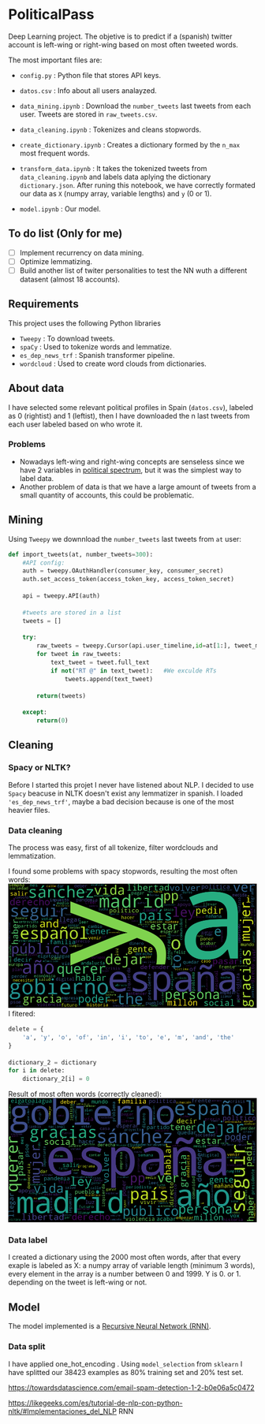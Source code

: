 # PoliticalPass

Deep Learning project. The objetive is to predict if a (spanish) twitter account is left-wing or right-wing based on most often tweeted words.

The most important files are:

* `config.py` : Python file that stores API keys.

* `datos.csv` : Info about all users analayzed.

* `data_mining.ipynb` : Download the `number_tweets` last tweets from each user. Tweets are stored in `raw_tweets.csv`.  

* `data_cleaning.ipynb` : Tokenizes and cleans stopwords.

* `create_dictionary.ipynb` : Creates a dictionary formed by the `n_max` most frequent words.

* `transform_data.ipynb` : It takes the tokenized tweets from `data_cleaning.ipynb` and labels data aplying the dictionary `dictionary.json`. After runing this notebook, we have correctly formated our data as `X` (numpy array, variable lengths) and `y` (0 or 1). 

* `model.ipynb` : Our model.

## To do list (Only for me)
- [ ] Implement recurrency on data mining.
- [ ] Optimize lemmatizing.
- [ ] Build another list of twiter personalities to test the NN wuth a different datasent (almost 18 accounts).

## Requirements
This project uses the following Python libraries

* `Tweepy` : To download tweets.
* `spaCy` : Used to tokenize words and lemmatize.
* `es_dep_news_trf` : Spanish transformer pipeline.
* `wordcloud` : Used to create word clouds from dictionaries.

## About data
I have selected some relevant political profiles in Spain (`datos.csv`), labeled as 0 (rightist) and 1 (leftist), then I have downloaded the n last tweets from each user labeled based on who wrote it. 

### Problems
 * Nowadays left-wing and right-wing concepts are senseless since we have 2 variables in [political spectrum](https://en.wikipedia.org/wiki/Political_spectrum), but it was the simplest way to label data. 
 * Another problem of data is that we have a large amount of tweets from a small quantity of accounts, this could be problematic.


## Mining
Using `Tweepy` we downnload the `number_tweets` last tweets from `at` user:

```python
def import_tweets(at, number_tweets=300):
	#API config:
	auth = tweepy.OAuthHandler(consumer_key, consumer_secret)
	auth.set_access_token(access_token_key, access_token_secret)

	api = tweepy.API(auth)

	#tweets are stored in a list
	tweets = []

	try:
		raw_tweets = tweepy.Cursor(api.user_timeline,id=at[1:], tweet_mode="extended").items(number_tweets)
		for tweet in raw_tweets:
			text_tweet = tweet.full_text
			if not("RT @" in text_tweet):   #We exculde RTs
				tweets.append(text_tweet)

		return(tweets)

	except:
		return(0)
```


## Cleaning

### Spacy or NLTK?
Before I started this projet I never have listened about NLP. I decided to use `Spacy` beacuse in NLTK doesn't exist any lemmatizer in spanish. 
I loaded `'es_dep_news_trf'`, maybe a bad decision because is one of the most heavier files.

### Data cleaning
The process was easy, first of all tokenize, filter wordclouds and lemmatization.

I found some problems with spacy stopwords, resulting the most often words:
![WordCloud Bad](https://github.com/rubzip/PoliticalPass/blob/main/wordcloud_bad.png)
I fitered:
```python
delete = {
    'a', 'y', 'o', 'of', 'in', 'i', 'to', 'e', 'm', 'and', 'the'
}

dictionary_2 = dictionary
for i in delete:
    dictionary_2[i] = 0
```

Result of most often words (correctly cleaned):
![WordCloud](https://github.com/rubzip/PoliticalPass/blob/main/wordcloud.png)

### Data label
I created a dictionary using the 2000 most often words, after that every exaple is labeled as X: a numpy array of variable length (minimum 3 words), every element in the array is a number between 0 and 1999. Y is 0. or 1. depending on the tweet is left-wing or not. 

## Model
The model implemented is a [Recursive Neural Network (RNN)](https://en.wikipedia.org/wiki/Recursive_neural_network).

### Data split
I have applied one_hot_encoding . Using `model_selection` from `sklearn` I have splitted our 38423 examples as 80% training set and 20% test set.


https://towardsdatascience.com/email-spam-detection-1-2-b0e06a5c0472

https://likegeeks.com/es/tutorial-de-nlp-con-python-nltk/#Implementaciones_del_NLP
RNN
